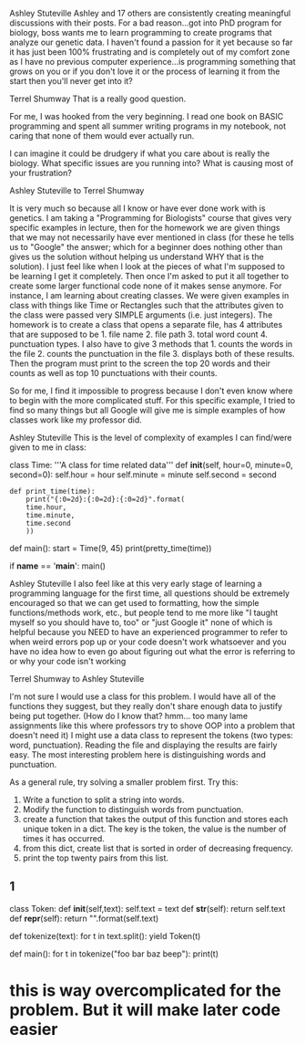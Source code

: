 Ashley Stuteville
Ashley and 17 others are consistently creating meaningful discussions with their posts.
For a bad reason...got into PhD program for biology, boss wants me to learn programming to create programs that analyze our genetic data. I haven't found a passion for it yet because so far it has just been 100% frustrating and is completely out of my comfort zone as I have no previous computer experience...is programming something that grows on you or if you don't love it or the process of learning it from the start then you'll never get into it?

Terrel Shumway That is a really good question.

For me, I was hooked from the very beginning. I read one book on BASIC programming and spent all summer writing programs in my notebook, not caring that none of them would ever actually run.

I can imagine it could be drudgery if what you care about is really the biology. What specific issues are you running into? What is causing most of your frustration?


Ashley Stuteville to Terrel Shumway 

It is very much so because all I know or have ever done work with is genetics. I am taking a "Programming for Biologists" course that gives very specific examples in lecture, then for the homework we are given things that we may not necessarily have ever mentioned in class (for these he tells us to "Google" the answer; which for a beginner does nothing other than gives us the solution without helping us understand WHY that is the solution). I just feel like when I look at the pieces of what I'm supposed to be learning I get it completely. Then once I'm asked to put it all together to create some larger functional code none of it makes sense anymore. For instance, I am learning about creating classes. We were given examples in class with things like Time or Rectangles such that the attributes given to the class were passed very SIMPLE arguments (i.e. just integers). The homework is to create a class that opens a separate file, has 4 attributes that are supposed to be 1. file name 2. file path 3. total word count 4. punctuation types. I also have to give 3 methods that 1. counts the words in the file 2. counts the punctuation in the file 3. displays both of these results. Then the program must print to the screen the top 20 words and their counts as well as top 10 punctuations with their counts.

So for me, I find it impossible to progress because I don't even know where to begin with the more complicated stuff. For this specific example, I tried to find so many things but all Google will give me is simple examples of how classes work like my professor did.


Ashley Stuteville This is the level of complexity of examples I can find/were given to me in class:

class Time:
    '''A class for time related data'''
    def __init__(self, hour=0, minute=0, second=0):
        self.hour = hour
        self.minute = minute
        self.second = second

    def print_time(time):
        print("{:0=2d}:{:0=2d}:{:0=2d}".format(
        time.hour,
        time.minute,
        time.second
        ))

def main():
    start = Time(9, 45)
    print(pretty_time(time))

if __name__ == '__main__':
    main()




Ashley Stuteville I also feel like at this very early stage of learning a programming language for the first time, all questions should be extremely encouraged so that we can get used to formatting, how the simple functions/methods work, etc., but people tend to me more like "I taught myself so you should have to, too" or "just Google it" none of which is helpful because you NEED to have an experienced programmer to refer to when weird errors pop up or your code doesn't work whatsoever and you have no idea how to even go about figuring out what the error is referring to or why your code isn't working

Terrel Shumway to Ashley Stuteville 

I'm not sure I would use a class for this problem. I would have all of the functions they suggest, but they really don't share enough data to justify being put together. (How do I know that? hmm... too many lame assignments like this where professors try to shove OOP into a problem that doesn't need it) I might use a data class to represent the tokens (two types: word, punctuation). Reading the file and displaying the results are fairly easy. The most interesting problem here is distinguishing words and punctuation.

As a general rule, try solving a smaller problem first. Try this: 
1) Write a function to split a string into words.
2) Modify the function to distinguish words from punctuation.
3) create a function that takes the output of this function and stores each unique token in a dict. The key is the token, the value is the number of times it has occurred.
4) from this dict, create list that is sorted in order of decreasing frequency.
5) print the top twenty pairs from this list.



## 1
class Token:
    def __init__(self,text):
        self.text = text
    def __str__(self):
        return self.text
    def __repr__(self):
        return "<Token text='{}'>".format(self.text)
        
def tokenize(text):
    for t in text.split():
        yield Token(t)

def main():
    for t in tokenize("foo bar baz beep"):
        print(t)

# this is way overcomplicated for the problem. But it will make later code easier